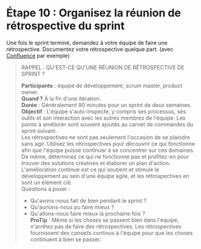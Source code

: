 # Étape 10 : Organisez la réunion de rétrospective du sprint

Une fois le sprint terminé, demandez à votre équipe de faire une rétrospective. Documentez votre rétrospective quelque part. (avec [Confluence](https://www.atlassian.com/software/confluence) par exemple)


> RAPPEL : QU'EST-CE QU'UNE RÉUNION DE RÉTROSPECTIVE DE SPRINT ?
> 
> **Participants** : équipe de développement, scrum master, product owner.  
> **Quand ?** À la fin d'une itération.  
> **Durée** :  Généralement 90 minutes pour un sprint de deux semaines.  
> **Objectif** : L'équipe s'auto-inspecte, y compris ses processus, ses outils et son interaction avec les autres membres de l'équipe. Les points à améliorer sont souvent ajoutés au carnet de commandes du sprint suivant.  
> Les rétrospectives ne sont pas seulement l'occasion de se plaindre sans agir. Utilisez les rétrospectives pour découvrir ce qui fonctionne afin que l'équipe puisse continuer à se concentrer sur ces domaines. De même, déterminez ce qui ne fonctionne pas et profitez-en pour trouver des solutions créatives et élaborer un plan d'action. L'amélioration continue est ce qui soutient et stimule le développement au sein d'une équipe agile, et les rétrospectives en sont un élément clé.  
> Questions à poser :  
> * Qu'avons-nous fait de bien pendant le sprint ?  
> * Qu'aurions-nous pu faire mieux ?  
> * Qu'allons-nous faire mieux la prochaine fois ?  
> **ProTip** : Même si les choses se passent bien dans l'équipe, n'arrêtez pas de faire des rétrospectives. Les rétrospectives fournissent des conseils continus à l'équipe pour que les choses continuent à bien se passer.
